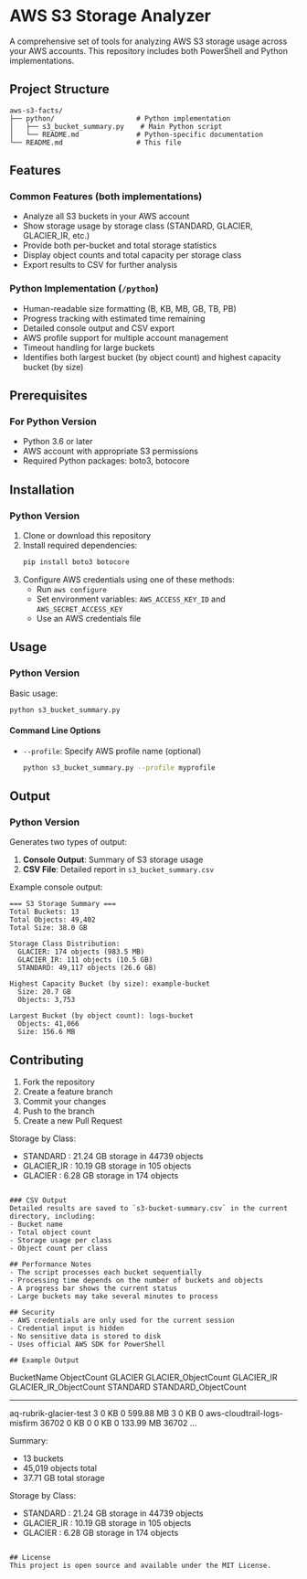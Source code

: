 # AWS S3 Storage Analyzer

A comprehensive set of tools for analyzing AWS S3 storage usage across your AWS accounts. This repository includes both PowerShell and Python implementations.

## Project Structure

```
aws-s3-facts/
├── python/                    # Python implementation
│   ├── s3_bucket_summary.py    # Main Python script
│   └── README.md              # Python-specific documentation
└── README.md                  # This file
```

## Features

### Common Features (both implementations)
- Analyze all S3 buckets in your AWS account
- Show storage usage by storage class (STANDARD, GLACIER, GLACIER_IR, etc.)
- Provide both per-bucket and total storage statistics
- Display object counts and total capacity per storage class
- Export results to CSV for further analysis

### Python Implementation (`/python`)
- Human-readable size formatting (B, KB, MB, GB, TB, PB)
- Progress tracking with estimated time remaining
- Detailed console output and CSV export
- AWS profile support for multiple account management
- Timeout handling for large buckets
- Identifies both largest bucket (by object count) and highest capacity bucket (by size)

## Prerequisites

### For Python Version
- Python 3.6 or later
- AWS account with appropriate S3 permissions
- Required Python packages: boto3, botocore

## Installation

### Python Version
1. Clone or download this repository
2. Install required dependencies:
   ```bash
   pip install boto3 botocore
   ```
3. Configure AWS credentials using one of these methods:
   - Run `aws configure`
   - Set environment variables: `AWS_ACCESS_KEY_ID` and `AWS_SECRET_ACCESS_KEY`
   - Use an AWS credentials file

## Usage

### Python Version
Basic usage:
```bash
python s3_bucket_summary.py
```

#### Command Line Options
- `--profile`: Specify AWS profile name (optional)
  ```bash
  python s3_bucket_summary.py --profile myprofile
  ```

## Output

### Python Version
Generates two types of output:
1. **Console Output**: Summary of S3 storage usage
2. **CSV File**: Detailed report in `s3_bucket_summary.csv`

Example console output:
```
=== S3 Storage Summary ===
Total Buckets: 13
Total Objects: 49,402
Total Size: 38.0 GB

Storage Class Distribution:
  GLACIER: 174 objects (983.5 MB)
  GLACIER_IR: 111 objects (10.5 GB)
  STANDARD: 49,117 objects (26.6 GB)

Highest Capacity Bucket (by size): example-bucket
  Size: 20.7 GB
  Objects: 3,753

Largest Bucket (by object count): logs-bucket
  Objects: 41,066
  Size: 156.6 MB
```

## Contributing

1. Fork the repository
2. Create a feature branch
3. Commit your changes
4. Push to the branch
5. Create a new Pull Request

Storage by Class:
- STANDARD   :   21.24 GB storage in  44739 objects
- GLACIER_IR :   10.19 GB storage in    105 objects
- GLACIER    :    6.28 GB storage in    174 objects
```

### CSV Output
Detailed results are saved to `s3-bucket-summary.csv` in the current directory, including:
- Bucket name
- Total object count
- Storage usage per class
- Object count per class

## Performance Notes
- The script processes each bucket sequentially
- Processing time depends on the number of buckets and objects
- A progress bar shows the current status
- Large buckets may take several minutes to process

## Security
- AWS credentials are only used for the current session
- Credential input is hidden
- No sensitive data is stored to disk
- Uses official AWS SDK for PowerShell

## Example Output
```
BucketName                                                    ObjectCount GLACIER GLACIER_ObjectCount GLACIER_IR GLACIER_IR_ObjectCount STANDARD STANDARD_ObjectCount
----------                                                    ----------- ------- ------------------- ---------- --------------------- -------- --------------------
aq-rubrik-glacier-test                                                  3 0 KB                   0 599.88 MB                   3 0 KB                  0
aws-cloudtrail-logs-misfirm                                         36702 0 KB                   0 0 KB                       0 133.99 MB          36702
...

Summary:
- 13 buckets
- 45,019 objects total
- 37.71 GB total storage

Storage by Class:
- STANDARD   :   21.24 GB storage in  44739 objects
- GLACIER_IR :   10.19 GB storage in    105 objects
- GLACIER    :    6.28 GB storage in    174 objects
```

## License
This project is open source and available under the MIT License.
